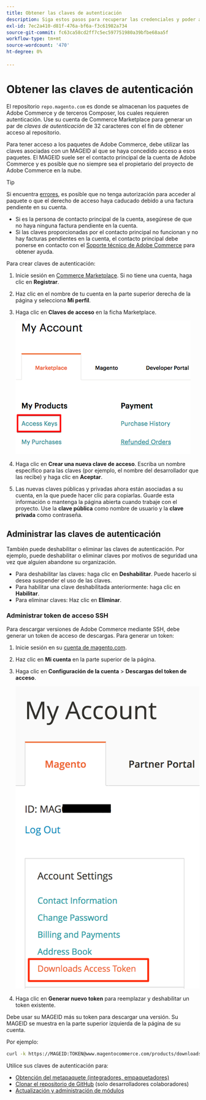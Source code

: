 ```yaml
---
title: Obtener las claves de autenticación
description: Siga estos pasos para recuperar las credenciales y poder acceder a los paquetes de Adobe Commerce Composer en repo.magento.com.
exl-id: 7ec2a410-d81f-476a-bf6a-f3c61982a734
source-git-commit: fc63ca58cd2ff7c5ec597751980a39bfbe68aa5f
workflow-type: tm+mt
source-wordcount: '470'
ht-degree: 0%

---
```


# Obtener las claves de autenticación

El repositorio `repo.magento.com` es donde se almacenan los paquetes de Adobe Commerce y de terceros Composer, los cuales requieren autenticación. Use su cuenta de Commerce Marketplace para generar un par de *claves de autenticación* de 32 caracteres con el fin de obtener acceso al repositorio.

Para tener acceso a los paquetes de Adobe Commerce, debe utilizar las claves asociadas con un MAGEID al que se haya concedido acceso a esos paquetes. El MAGEID suele ser el contacto principal de la cuenta de Adobe Commerce y es posible que no siempre sea el propietario del proyecto de Adobe Commerce en la nube.

>[!TIP]
>
>Si encuentra [errores](https://experienceleague.adobe.com/docs/commerce-knowledge-base/kb/troubleshooting/deployment/magento-commerce-cloud-repo-could-not-be-accessed-403-forbidden-or-404-not-found-error-when-deploying.html), es posible que no tenga autorización para acceder al paquete o que el derecho de acceso haya caducado debido a una factura pendiente en su cuenta.
>
>* Si es la persona de contacto principal de la cuenta, asegúrese de que no haya ninguna factura pendiente en la cuenta.
>* Si las claves proporcionadas por el contacto principal no funcionan y no hay facturas pendientes en la cuenta, el contacto principal debe ponerse en contacto con el [Soporte técnico de Adobe Commerce](https://experienceleague.adobe.com/docs/commerce-knowledge-base/kb/help-center-guide/magento-help-center-user-guide.html#submit-ticket) para obtener ayuda.

Para crear claves de autenticación:

1. Inicie sesión en [Commerce Marketplace](https://commercemarketplace.adobe.com/). Si no tiene una cuenta, haga clic en **Registrar**.

1. Haz clic en el nombre de tu cuenta en la parte superior derecha de la página y selecciona **Mi perfil**.

1. Haga clic en **Claves de acceso** en la ficha Marketplace.

   ![Obtenga sus claves de acceso seguras en Commerce Marketplace](../../assets/installation/cloud_access-key.png)

1. Haga clic en **Crear una nueva clave de acceso**. Escriba un nombre específico para las claves (por ejemplo, el nombre del desarrollador que las recibe) y haga clic en **Aceptar**.

1. Las nuevas claves públicas y privadas ahora están asociadas a su cuenta, en la que puede hacer clic para copiarlas. Guarde esta información o mantenga la página abierta cuando trabaje con el proyecto. Use la **clave pública** como nombre de usuario y la **clave privada** como contraseña.

## Administrar las claves de autenticación

También puede deshabilitar o eliminar las claves de autenticación. Por ejemplo, puede deshabilitar o eliminar claves por motivos de seguridad una vez que alguien abandone su organización.

* Para deshabilitar las claves: haga clic en **Deshabilitar**. Puede hacerlo si desea suspender el uso de las claves.
* Para habilitar una clave deshabilitada anteriormente: haga clic en **Habilitar**.
* Para eliminar claves: Haz clic en **Eliminar**.

### Administrar token de acceso SSH

Para descargar versiones de Adobe Commerce mediante SSH, debe generar un token de acceso de descargas. Para generar un token:

1. Inicie sesión en su [cuenta de magento.com](https://account.magento.com/customer/account/login).
1. Haz clic en **Mi cuenta** en la parte superior de la página.
1. Haga clic en **Configuración de la cuenta** > **Descargas del token de acceso**.

   ![Acceda a sus claves](../../assets/installation/connect_keys1.png)

1. Haga clic en **Generar nuevo token** para reemplazar y deshabilitar un token existente.

Debe usar su MAGEID más su token para descargar una versión. Su MAGEID se muestra en la parte superior izquierda de la página de su cuenta.

Por ejemplo:

```bash
curl -k https://MAGEID:TOKEN@www.magentocommerce.com/products/downloads/info/help
```

Utilice sus claves de autenticación para:

* [Obtención del metapaquete (integradores, empaquetadores)](../composer.md)
* [Clonar el repositorio de GitHub](https://developer.adobe.com/commerce/contributor/guides/install/clone-repository/) (solo desarrolladores colaboradores)
* [Actualización y administración de módulos](../../upgrade/modules/upgrade.md)
